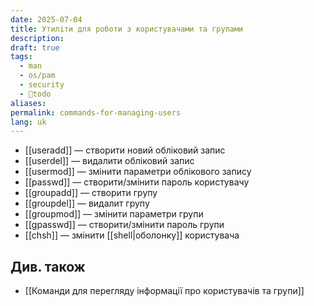 ```yaml
---
date: 2025-07-04
title: Утиліти для роботи з користувачами та групами
description: 
draft: true
tags:
  - man
  - os/pam
  - security
  - 🌱todo
aliases: 
permalink: commands-for-managing-users
lang: uk
---
```


- [[useradd]] — створити новий обліковий запис
- [[userdel]] — видалити обліковий запис
- [[usermod]] — змінити параметри облікового запису
- [[passwd]] — створити/змінити пароль користувачу
- [[groupadd]] — створити групу
- [[groupdel]] — видалит групу
- [[groupmod]] — змінити параметри групи
- [[gpasswd]] — створити/змінити пароль групи
- [[chsh]] — змінити [[shell|оболонку]] користувача

## Див. також

- [[Команди для перегляду інформації про користувачів та групи]]